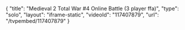 {
    "title": "Medieval 2 Total War #4 Online Battle (3 player ffa)",
    "type": "solo",
    "layout": "iframe-static",
    "videoId": "117407879",
    "url": "\/tvpembed\/117407879"
}